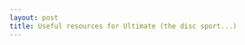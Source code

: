 ```yaml
---
layout: post
title: Useful resources for Ultimate (the disc sport...) 
---
```

<div class="floating_right"><style type="text/css">div.flickr_badge_image { display: inline; margin: 0em; } </style><script type="text/javascript" src="http://www.flickr.com/badge_code_v2.gne?count=3&amp;display=random&amp;size=s&amp;layout=x&amp;source=all_tag&amp;tag=ultimatehandbook"/><div>random from <a href="http://flickr.com">flickr </a></div></div><p>I just promised my new team that I'd post some resources about playing Ultimate that I've collected so here they are. </p><p>Ultimate is a very cool sport but it's still fairly new (I didn't hear about it until about 1998) so I'd say that people are still developing the techniques and strategies. But there are some really good websites now that have animations and things like that describing the sport. </p><p>Start with the <a href="http://www.upa.org/">Ultimate Players Association </a>which is the governing organization in the US. Then have a look at the <a href="http://hamiltonultimate.com/">Hamilton Ultimate Club (aka HUC) </a>, the club that I play in. HUC uses the <a href="http://www3.upa.org/ultimate/rules">UPA rules, 10th edition </a>, they might seem like a dry read, but if you want to know what is and what isn't, that's where to go. Some of the more interesting bits (and perhaps less understood) are the "Captain's Clause", "The Marker", and the "Continuation Rule". </p><p>Anyway, enough with that boring stuff. That's not why you came. </p><p>Probably the <b>best guide to ultimate right now </b>is the <a href="http://www.ultimatehandbook.com/uh/">Ultimate Handbook </a>. It's got photos from flickr but best of all... flash animations of all kinds of plays, and everything. He starts with some really good <a href="http://www.ultimatehandbook.com/uh/basics_throwing.html">advice for beginners </a>: </p><blockquote><p>Learning to throw a disc can be SUPERFRUSTRATING. This prevents many people from playing ultimate. But everyone has to go through the learning process and everyone sucks at the start. Let&#8217;s get you past that before you decide to quit. </p></blockquote><p>How true. It took me ages to get just my game backhand going. There seems to be some stuff missing though from the old ultimate Handbook, such as this cool guide to <a href="http://www.ultimatehandbook.com/Webpages/Advanced/advancemark.html">throwing in the presence of a mark </a>which is something I personally find/found difficult sometimes. </p><p><a href="http://www.afda.com/showcontent.php?page=skills_articles">Ultimate Skills </a>by Tom Brennan and Jonathan Potts is also very good stuff. It takes you through everything from basic to advanced throwing, zone defences, and everything in between. With pictures and diagrams. </p><p>The nearby Toronto Ultimate Club has it's own <a href="http://www.tuc.org/index9129-Ultimate+Strategies.htm">strategy pages </a>. Wikipedia also has a page on <a href="http://en.wikipedia.org/wiki/Frisbee_throws">different ultimate throws </a>. There are of course, some <a href="http://countal.blogspot.com/">weblogs dedicated to Ultimate </a>. And finally, a guide to all of the crazy <a href="http://www.ultimatelingo.com/">ultimate lingo </a>(like huck, pull, outside-in, etc etc). </p><p>Last but not least... what's this "frisbee" thing? It's a disc! And the sport is called ... Ultimate. </p>
